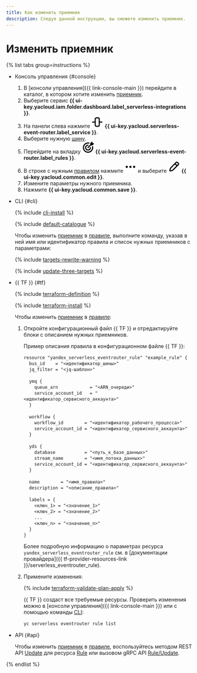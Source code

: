 ```yaml
---
title: Как изменить приемник
description: Следуя данной инструкции, вы сможете изменить приемник.
---
```


# Изменить приемник

{% list tabs group=instructions %}

- Консоль управления {#console}

  1. В [консоли управления]({{ link-console-main }}) перейдите в каталог, в котором хотите изменить [приемник](../../../concepts/eventrouter/rule.md#target).
  1. Выберите сервис **{{ ui-key.yacloud.iam.folder.dashboard.label_serverless-integrations }}**.
  1. На панели слева нажмите ![image](../../../../_assets/console-icons/object-align-center-vertical.svg) **{{ ui-key.yacloud.serverless-event-router.label_service }}**.
  1. Выберите нужную [шину](../../../concepts/eventrouter/bus.md).
  1. Перейдите на вкладку ![image](../../../../_assets/console-icons/target-dart.svg) **{{ ui-key.yacloud.serverless-event-router.label_rules }}**.
  1. В строке с нужным [правилом](../../../concepts/eventrouter/rule.md) нажмите ![image](../../../../_assets/console-icons/ellipsis.svg) и выберите ![image](../../../../_assets/console-icons/pencil.svg) **{{ ui-key.yacloud.common.edit }}**.
  1. Измените параметры нужного приемника.
  1. Нажмите **{{ ui-key.yacloud.common.save }}**.

- CLI {#cli}

  {% include [cli-install](../../../../_includes/cli-install.md) %}

  {% include [default-catalogue](../../../../_includes/default-catalogue.md) %}

  Чтобы изменить [приемник](../../../concepts/eventrouter/rule.md#target) в [правиле](../../../concepts/eventrouter/rule.md), выполните команду, указав в ней имя или идентификатор правила и список нужных приемников с параметрами:

  {% include [targets-rewrite-warning](../../../../_includes/serverless-integrations/targets-rewrite-warning.md) %}

  {% include [update-three-targets](../../../../_includes/serverless-integrations/update-three-targets.md) %}

- {{ TF }} {#tf}

  {% include [terraform-definition](../../../../_tutorials/_tutorials_includes/terraform-definition.md) %}

  {% include [terraform-install](../../../../_includes/terraform-install.md) %}

  Чтобы изменить [приемник](../../../concepts/eventrouter/rule.md#target) в [правиле](../../../concepts/eventrouter/rule.md):

  1. Откройте конфигурационный файл {{ TF }} и отредактируйте блоки с описанием нужных приемников.

      Пример описания правила в конфигурационном файле {{ TF }}:

      ```hcl
      resource "yandex_serverless_eventrouter_rule" "example_rule" {
        bus_id    = "<идентификатор_шины>"
        jq_filter = "<jq-шаблон>"

        ymq {
          queue_arn            = "<ARN_очереди>"
          service_account_id   = "<идентификатор_сервисного_аккаунта>"
        }

        workflow {
          workflow_id        = "<идентификатор_рабочего_процесса>"
          service_account_id = "<идентификатор_сервисного_аккаунта>"
        }

        yds {
          database           = "<путь_к_базе_данных>"
          stream_name        = "<имя_потока_данных>"
          service_account_id = "<идентификатор_сервисного_аккаунта>"
        }

        name        = "<имя_правила>"
        description = "<описание_правила>"

        labels = {
          <ключ_1> = "<значение_1>"
          <ключ_2> = "<значение_2>"
          ...
          <ключ_n> = "<значение_n>"
        }
      }
      ```

      Более подробную информацию о параметрах ресурса `yandex_serverless_eventrouter_rule` см. в [документации провайдера]({{ tf-provider-resources-link }}/serverless_eventrouter_rule).

  1. Примените изменения:

      {% include [terraform-validate-plan-apply](../../../../_tutorials/_tutorials_includes/terraform-validate-plan-apply.md) %}

      {{ TF }} создаст все требуемые ресурсы. Проверить изменения можно в [консоли управления]({{ link-console-main }}) или с помощью команды [CLI](../../../../cli/):

      ```bash
      yc serverless eventrouter rule list
      ```

- API {#api}

  Чтобы изменить [приемник](../../../concepts/eventrouter/rule.md#target) в [правиле](../../../concepts/eventrouter/rule.md), воспользуйтесь методом REST API [Update](../../../../serverless-integrations/eventrouter/api-ref/Rule/update.md) для ресурса [Rule](../../../../serverless-integrations/eventrouter/api-ref/Rule/index.md) или вызовом gRPC API [Rule/Update](../../../../serverless-integrations/eventrouter/api-ref/grpc/Rule/update.md).

{% endlist %}